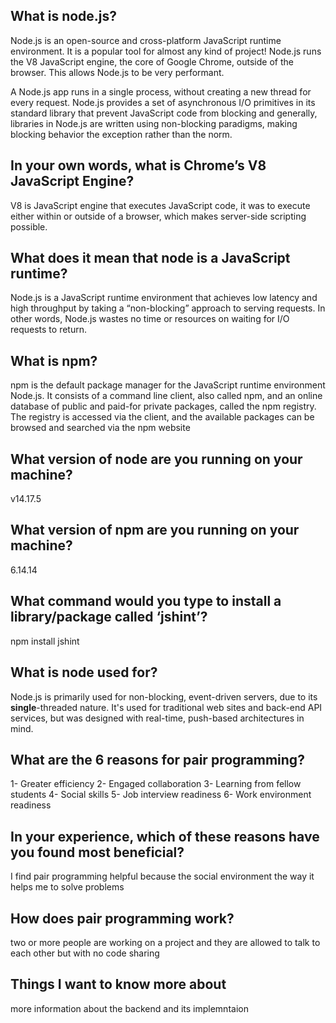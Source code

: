 ## What is node.js?

Node.js is an open-source and cross-platform JavaScript runtime environment. It is a popular tool for almost any kind of project!
Node.js runs the V8 JavaScript engine, the core of Google Chrome, outside of the browser. This allows Node.js to be very performant.

A Node.js app runs in a single process, without creating a new thread for every request. Node.js provides a set of asynchronous I/O primitives in its standard library that prevent JavaScript code from blocking and generally, libraries in Node.js are written using non-blocking paradigms, making blocking behavior the exception rather than the norm.


## In your own words, what is Chrome’s V8 JavaScript Engine?

V8 is JavaScript engine that executes JavaScript code, it was to execute either within or outside of a browser, which makes server-side scripting possible.



## What does it mean that node is a JavaScript runtime?

Node.js is a JavaScript runtime environment that achieves low latency and high throughput by taking a “non-blocking” approach to serving requests. In other words, Node.js wastes no time or resources on waiting for I/O requests to return.

## What is npm?
npm is the default package manager for the JavaScript runtime environment Node.js. It consists of a command line client, also called npm, and an online database of public and paid-for private packages, called the npm registry. The registry is accessed via the client, and the available packages can be browsed and searched via the npm website

## What version of node are you running on your machine?
  v14.17.5

## What version of npm are you running on your machine?
6.14.14
## What command would you type to install a library/package called ‘jshint’?
npm install jshint 

## What is node used for?


Node.js is primarily used for non-blocking, event-driven servers, due to its **single**-threaded nature. It's used for traditional web sites and back-end API services, but was designed with real-time, push-based architectures in mind.





## What are the 6 reasons for pair programming?
1- Greater efficiency
2- Engaged collaboration
3- Learning from fellow students
4- Social skills
5- Job interview readiness
6- Work environment readiness

## In your experience, which of these reasons have you found most beneficial?
I find pair programming helpful because the social environment the way it helps me to solve problems 

## How does pair programming work?
two or more people are working on a project and they are allowed to talk to each other but with no code sharing 


## Things I want to know more about
more information about the backend and its implemntaion 
